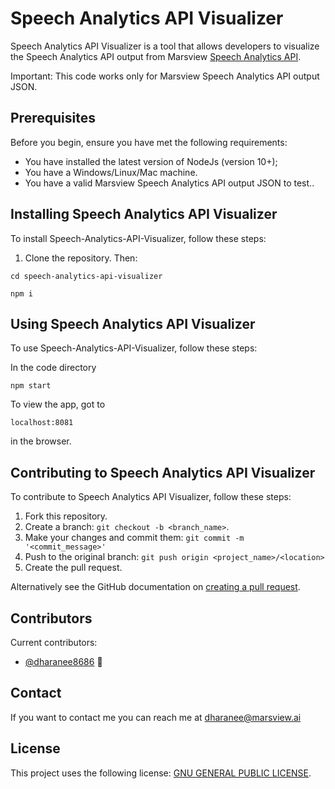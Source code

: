 # Speech Analytics API Visualizer

Speech Analytics API Visualizer is a tool that allows developers to visualize the Speech Analytics API output from Marsview [Speech Analytics API](https://marsview.ai/products/speech-analytics).

Important: This code works only for Marsview Speech Analytics API output JSON.

## Prerequisites

Before you begin, ensure you have met the following requirements:
<!--- These are just example requirements. Add, duplicate or remove as required --->
* You have installed the latest version of NodeJs (version 10+);
* You have a Windows/Linux/Mac machine.
* You have a valid Marsview Speech Analytics API output JSON to test..

## Installing Speech Analytics API Visualizer

To install Speech-Analytics-API-Visualizer, follow these steps:

1. Clone the repository. Then:
   
```
cd speech-analytics-api-visualizer
```

```
npm i
```

## Using Speech Analytics API Visualizer

To use Speech-Analytics-API-Visualizer, follow these steps:

In the code directory

```
npm start
```

To view the app, got to

```
localhost:8081
```

in the browser.

## Contributing to Speech Analytics API Visualizer
<!--- If your README is long or you have some specific process or steps you want contributors to follow, consider creating a separate CONTRIBUTING.md file--->
To contribute to Speech Analytics API Visualizer, follow these steps:

1. Fork this repository.
2. Create a branch: `git checkout -b <branch_name>`.
3. Make your changes and commit them: `git commit -m '<commit_message>'`
4. Push to the original branch: `git push origin <project_name>/<location>`
5. Create the pull request.

Alternatively see the GitHub documentation on [creating a pull request](https://help.github.com/en/github/collaborating-with-issues-and-pull-requests/creating-a-pull-request).

## Contributors

Current contributors:

* [@dharanee8686](https://github.com/dharanee8686) 📖


## Contact

If you want to contact me you can reach me at dharanee@marsview.ai

## License
<!--- If you're not sure which open license to use see https://choosealicense.com/--->

This project uses the following license: [GNU GENERAL PUBLIC LICENSE](GUBGMHVpwcTsPFvNNVdG5DKtpv6UwksAfzw5aULcGzgG).
